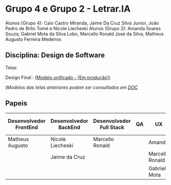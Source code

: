 # Grupo 4 e Grupo 2 - Letrar.IA

Alunos (Grupo 4): Caio Castro Miranda, Jaime Da Cruz Silva Junior, João Pedro de Brito Tomé e Nicole Liecheski
Alunos (Grupo 2): Amanda Soares Souza, Gabriel Mota da Silva Lobo, Marcello Ronald Jose da Silva, Matheus Augusto Ferreira Medeiros

## Disciplina: Design de Software

Telas:

Design Final : [(Modelo unificado - [Em produção])](https://www.figma.com/design/UgWAqHUlgHgWXMakn3f9ZK/Telas---LetrarIA---Rework?node-id=0-1&p=f&t=FqZmQU83IoqiGDA4-0)

(_Modelos das telas anteriores podem ser consultados em [DOC](https://github.com/castromir/DesignSoftwareLetrarIA/tree/main/DOC)_

## Papeis

|Desenvolvedor FrontEnd|Desenvolvedor BackEnd|Desenvolvedor Full Stack|QA|UX|Gerente de projeto|
|---|---|---|---|---|---|
|Matheus Augusto|Nicole Liecheski|Marcello Ronald||Amanda |Caio Castro|
||Jaime da Cruz|||Marcello Ronald||
|||||Gabriel Mota||
